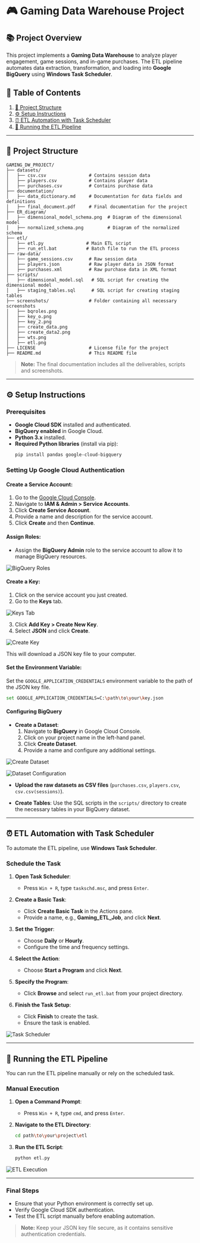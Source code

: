 # 🎮 Gaming Data Warehouse Project

## 📚 Project Overview

This project implements a **Gaming Data Warehouse** to analyze player engagement, game sessions, and in-game purchases. The ETL pipeline automates data extraction, transformation, and loading into **Google BigQuery** using **Windows Task Scheduler**.

## 📑 Table of Contents

1. [📁 Project Structure](#project-structure)
2. [⚙️ Setup Instructions](#setup-instructions)
3. [⏰ ETL Automation with Task Scheduler](#etl-automation-with-task-scheduler)
4. [🚀 Running the ETL Pipeline](#running-the-etl-pipeline)

---

## 📁 Project Structure

```
GAMING_DW_PROJECT/
├── datasets/
│   ├── csv.csv                # Contains session data
│   ├── players.csv            # Contains player data
│   ├── purchases.csv          # Contains purchase data
├── documentation/
│   ├── data_dictionary.md     # Documentation for data fields and definitions
│   ├── final_document.pdf     # Final documentation for the project
├── ER_diagram/
│   ├── dimensional_model_schema.png  # Diagram of the dimensional model
│   ├── normalized_schema.png         # Diagram of the normalized schema
├── etl/
│   ├── etl.py                # Main ETL script
│   ├── run_etl.bat           # Batch file to run the ETL process
├── raw-data/
│   ├── game_sessions.csv      # Raw session data
│   ├── players.json           # Raw player data in JSON format
│   ├── purchases.xml          # Raw purchase data in XML format
├── scripts/
│   ├── dimensional_model.sql   # SQL script for creating the dimensional model
│   ├── staging_tables.sql      # SQL script for creating staging tables
├── screenshots/               # Folder containing all necessary screenshots
│   ├── bqroles.png
│   ├── key_o.png
│   ├── key_2.png
│   ├── create_data.png
│   ├── create_data2.png
│   ├── wts.png
│   ├── etl.png
├── LICENSE                    # License file for the project
├── README.md                  # This README file
```

> **Note:** The final documentation includes all the deliverables, scripts and screenshots.

---

## ⚙️ Setup Instructions

### Prerequisites

- **Google Cloud SDK** installed and authenticated.
- **BigQuery enabled** in Google Cloud.
- **Python 3.x** installed.
- **Required Python libraries** (install via pip):
  ```sh
  pip install pandas google-cloud-bigquery
  ```

### Setting Up Google Cloud Authentication

#### Create a Service Account:
1. Go to the [Google Cloud Console](https://console.cloud.google.com/).
2. Navigate to **IAM & Admin > Service Accounts**.
3. Click **Create Service Account**.
4. Provide a name and description for the service account.
5. Click **Create** and then **Continue**.

#### Assign Roles:
- Assign the **BigQuery Admin** role to the service account to allow it to manage BigQuery resources.

![BigQuery Roles](screenshots/bqroles.png)

#### Create a Key:
1. Click on the service account you just created.
2. Go to the **Keys** tab.

![Keys Tab](screenshots/key_o.png)

3. Click **Add Key > Create New Key**.
4. Select **JSON** and click **Create**.

![Create Key](screenshots/key_2.png)

This will download a JSON key file to your computer.

#### Set the Environment Variable:

Set the `GOOGLE_APPLICATION_CREDENTIALS` environment variable to the path of the JSON key file.
```sh
set GOOGLE_APPLICATION_CREDENTIALS=C:\path\to\your\key.json
```

#### Configuring BigQuery

- **Create a Dataset**:
  1. Navigate to **BigQuery** in Google Cloud Console.
  2. Click on your project name in the left-hand panel.
  3. Click **Create Dataset**.
  4. Provide a name and configure any additional settings.

![Create Dataset](screenshots/create_data.png)

![Dataset Configuration](screenshots/create_data2.png)

- **Upload the raw datasets as CSV files** (`purchases.csv`, `players.csv`, `csv.csv(sessions)`).

- **Create Tables**:
  Use the SQL scripts in the `scripts/` directory to create the necessary tables in your BigQuery dataset.

---

## ⏰ ETL Automation with Task Scheduler

To automate the ETL pipeline, use **Windows Task Scheduler**.

### Schedule the Task

1. **Open Task Scheduler**:
   - Press `Win + R`, type `taskschd.msc`, and press `Enter`.

2. **Create a Basic Task**:
   - Click **Create Basic Task** in the Actions pane.
   - Provide a name, e.g., **Gaming_ETL_Job**, and click **Next**.

3. **Set the Trigger**:
   - Choose **Daily** or **Hourly**.
   - Configure the time and frequency settings.

4. **Select the Action**:
   - Choose **Start a Program** and click **Next**.

5. **Specify the Program**:
   - Click **Browse** and select `run_etl.bat` from your project directory.

6. **Finish the Task Setup**:
   - Click **Finish** to create the task.
   - Ensure the task is enabled.

![Task Scheduler](screenshots/wts.png)

---

## 🚀 Running the ETL Pipeline

You can run the ETL pipeline manually or rely on the scheduled task.

### Manual Execution

1. **Open a Command Prompt**:
   - Press `Win + R`, type `cmd`, and press `Enter`.

2. **Navigate to the ETL Directory**:
   ```sh
   cd path\to\your\project\etl
   ```

3. **Run the ETL Script**:
   ```sh
   python etl.py
   ```

![ETL Execution](screenshots/etl.png)

---

### Final Steps

- Ensure that your Python environment is correctly set up.
- Verify Google Cloud SDK authentication.
- Test the ETL script manually before enabling automation.

> **Note:** Keep your JSON key file secure, as it contains sensitive authentication credentials.


